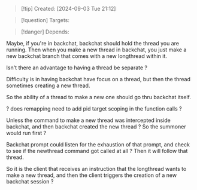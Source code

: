 
>[!tip] Created: [2024-09-03 Tue 21:12]

>[!question] Targets: 

>[!danger] Depends: 

Maybe, if you're in backchat, backchat should hold the thread you are running.
Then when you make a new thread in backchat, you just make a new backchat branch that comes with a new longthread within it.

Isn't there an advantage to having a thread be separate ?

Difficulty is in having backchat have focus on a thread, but then the thread sometimes creating a new thread.

So the ability of a thread to make a new one should go thru backchat itself.

? does remapping need to add pid target scoping in the function calls ?

Unless the command to make a new thread was intercepted inside backchat, and then backchat created the new thread ?  So the summoner would run first ?

Backchat prompt could listen for the exhaustion of that prompt, and check to see if the newthread command got called at all ?  Then it will follow that thread.

So it is the client that receives an instruction that the longthread wants to make a new thread, and then the client triggers the creation of a new backchat session ?